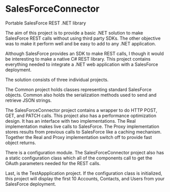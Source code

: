 # SalesForceConnector
Portable SalesForce REST .NET library

The aim of this project is to provide a basic .NET solution to make SalesForce REST calls without using third party SDKs. The other objective was to make it perform well and be easy to add to any .NET application.

Although SalesForce provides an SDK to make REST calls, I though it would be interesting to make a native C# REST library. This project contains everything needed to integrate a .NET web application with a SalesForce deployment. 

The solution consists of three individual projects. 

The Common project holds classes representing standard SalesForce objects. Common also holds the serialization methods used to send and retrieve JSON strings.

The SalesForceConnector project contains a wrapper to do HTTP POST, GET, and PATCH calls. This project also has a performance optimization design. It has an interface with two implementations.
The Real implementation makes live calls to SalesForce. The Proxy implementation stores results from previous calls to SalesForce like a caching mechanism.
Together the Real and Proxy implementation switch off to provide fast object returns. 

There is a configuration module. The SalesForceConnector project also has a static configuration class which all of the components call to get the OAuth parameters needed for the REST calls.

Last, is the TestAppplication project. If the configuration class is initialized, this project will display the first 10 Accounts, Contacts, and Users from your SalesForce deployment.

